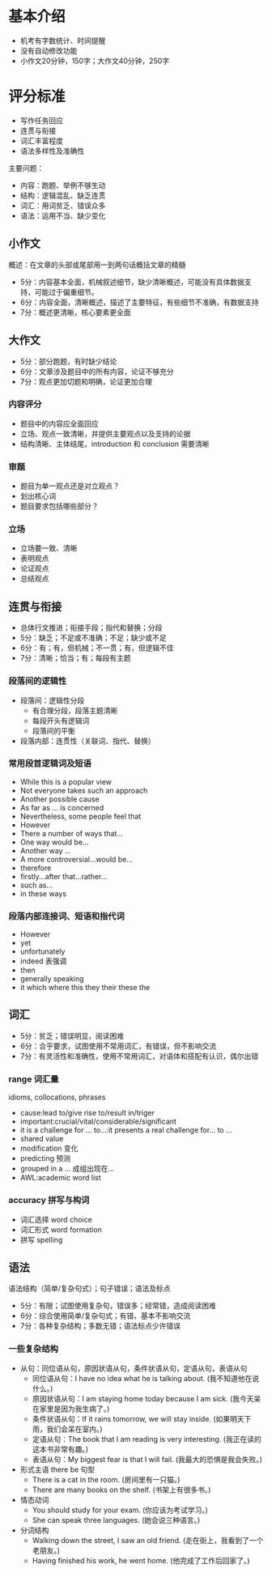 # 基本介绍

* 机考有字数统计、时间提醒
* 没有自动修改功能
* 小作文20分钟，150字；大作文40分钟，250字

# 评分标准

* 写作任务回应
* 连贯与衔接
* 词汇丰富程度
* 语法多样性及准确性

主要问题：
* 内容：跑题、举例不够生动
* 结构：逻辑混乱、缺乏连贯
* 词汇：用词贫乏、错误众多
* 语法：运用不当、缺少变化

## 小作文

概述：在文章的头部或尾部用一到两句话概括文章的精髓

* 5分：内容基本全面，机械叙述细节，缺少清晰概述，可能没有具体数据支持，可能过于偏重细节。
* 6分：内容全面，清晰概述，描述了主要特征，有些细节不准确，有数据支持
* 7分：概述更清晰，核心要素更全面

## 大作文

* 5分：部分跑题，有时缺少结论
* 6分：文章涉及题目中的所有内容，论证不够充分
* 7分：观点更加切题和明确，论证更加合理

### 内容评分

* 题目中的内容应全面回应
* 立场、观点一致清晰，并提供主要观点以及支持的论据
* 结构清晰、主体结尾，introduction 和 conclusion 需要清晰

### 审题

* 题目为单一观点还是对立观点？
* 划出核心词
* 题目要求包括哪些部分？

### 立场

* 立场要一致、清晰
* 表明观点
* 论证观点
* 总结观点
 
## 连贯与衔接

* 总体行文推进；衔接手段；指代和替换；分段
* 5分：缺乏；不足或不准确；不足；缺少或不足
* 6分：有；有，但机械；不一贯；有，但逻辑不佳
* 7分：清晰；恰当；有；每段有主题

### 段落间的逻辑性

* 段落间：逻辑性分段
  * 有合理分段，段落主题清晰
  * 每段开头有逻辑词
  * 段落间的平衡
* 段落内部：连贯性（关联词、指代、替换）

### 常用段首逻辑词及短语

* While this is a popular view
* Not everyone takes such an approach
* Another possible cause
* As far as ... is concerned
* Nevertheless, some people feel that 
* However
* There a number of ways that...
* One way would be...
* Another way ...
* A more controversial...would be...
* therefore
* firstly...after that...rather...
* such as...
* in these ways

### 段落内部连接词、短语和指代词

* However
* yet
* unfortunately
* indeed 表强调
* then
* generally speaking
* it which where this they their these the

## 词汇

* 5分：贫乏；错误明显，阅读困难
* 6分：合乎要求，试图使用不常用词汇，有错误，但不影响交流
* 7分：有灵活性和准确性，使用不常用词汇，对语体和搭配有认识，偶尔出错

### range 词汇量

idioms, collocations, phrases

* cause:lead to/give rise to/result in/triger
* important:crucial/vital/considerable/significant
* it is a challenge for ... to...:it presents a real challenge for... to ...
* shared value
* modification 变化
* predicting 预测
* grouped in a ... 成组出现在...
* AWL:academic word list

### accuracy 拼写与构词

* 词汇选择 word choice
* 词汇形式 word formation
* 拼写 spelling

## 语法

语法结构（简单/复杂句式）；句子错误；语法及标点

* 5分：有限；试图使用复杂句，错误多；经常错，造成阅读困难
* 6分：综合使用简单/复杂句式；有错，基本不影响交流
* 7分：各种复杂结构；多数无错；语法标点少许错误

### 一些复杂结构

* 从句：同位语从句，原因状语从句，条件状语从句，定语从句，表语从句
  * 同位语从句：I have no idea what he is talking about. (我不知道他在说什么。)
  * 原因状语从句：I am staying home today because I am sick. (我今天呆在家里是因为我生病了。)
  * 条件状语从句：If it rains tomorrow, we will stay inside. (如果明天下雨，我们会呆在室内。)
  * 定语从句：The book that I am reading is very interesting. (我正在读的这本书非常有趣。)
  * 表语从句：My biggest fear is that I will fail. (我最大的恐惧是我会失败。) 
* 形式主语 there be 句型
  * There is a cat in the room. (房间里有一只猫。)
  * There are many books on the shelf. (书架上有很多书。)
* 情态动词
  * You should study for your exam. (你应该为考试学习。)
  * She can speak three languages. (她会说三种语言。)
* 分词结构
  * Walking down the street, I saw an old friend. (走在街上，我看到了一个老朋友。)
  * Having finished his work, he went home. (他完成了工作后回家了。)
